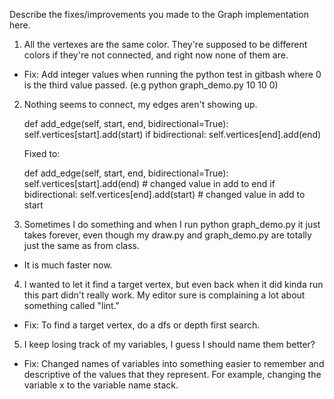 Describe the fixes/improvements you made to the Graph implementation here.


1. All the vertexes are the same color. They're supposed to be different colors if they're not connected, and right now none of them are.

- Fix: Add integer values when running the python test in gitbash where 0 is the third value passed. 
(e.g python graph_demo.py 10 10 0)

2. Nothing seems to connect, my edges aren't showing up.
    
    def add_edge(self, start, end, bidirectional=True):
        self.vertices[start].add(start)
        if bidirectional:
            self.vertices[end].add(end)
    
    Fixed to:

    def add_edge(self, start, end, bidirectional=True):
        self.vertices[start].add(end) # changed value in add to end
        if bidirectional:
            self.vertices[end].add(start) # changed value in add to start


3. Sometimes I do something and when I run python graph_demo.py it just takes forever, even though my draw.py and graph_demo.py are totally just the same as from class.
- It is much faster now. 


4. I wanted to let it find a target vertex, but even back when it did kinda run this part didn't really work.
My editor sure is complaining a lot about something called "lint."
- Fix: To find a target vertex, do a dfs or depth first search. 


5. I keep losing track of my variables, I guess I should name them better?
- Fix: Changed names of variables into something easier to remember and descriptive of the values that they represent. For example, changing the variable x to the variable name stack. 